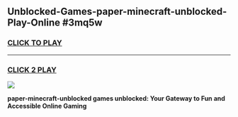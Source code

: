 
## Unblocked-Games-paper-minecraft-unblocked-Play-Online #3mq5w
<h3>
<a href="https://news.freeplayer.one?title=paper-minecraft-unblocked&ref=3">CLICK TO PLAY</a></h3>
<hr>

<h3>
<a href="https://news.freeplayer.one?title=paper-minecraft-unblocked&ref=3">CLICK 2 PLAY</a>
  
</h3>

<a href="https://news.freeplayer.one?title=paper-minecraft-unblocked&ref=3"><img src="https://clearcache.store/games.png"></a>


**paper-minecraft-unblocked games unblocked: Your Gateway to Fun and Accessible Online Gaming**
